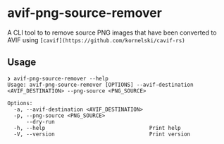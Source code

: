 # avif-png-source-remover

A CLI tool to to remove source PNG images that have been converted to AVIF using `[cavif](https://github.com/kornelski/cavif-rs)`

## Usage

```
❯ avif-png-source-remover --help
Usage: avif-png-source-remover [OPTIONS] --avif-destination <AVIF_DESTINATION> --png-source <PNG_SOURCE>
                                                                                                                                                 Options:
  -a, --avif-destination <AVIF_DESTINATION>
  -p, --png-source <PNG_SOURCE>
      --dry-run
  -h, --help                                 Print help
  -V, --version                              Print version
```
